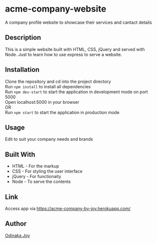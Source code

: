 # acme-company-website
A company profile website to showcase their services and cantact details


## Description
This is a simple website built with HTML, CSS, jQuery and served with Node. Just to learn how to use express to serve a website.   

## Installation
Clone the repository and cd into the project directory    
Run `npm install` to install all dependencies     
Run `npm dev-start` to start the application in development mode on port 5000     
Open localhost:5000 in your browser    
OR    
Run `npm start` to start the application in production mode     
 
## Usage
Edit to suit your company needs and brands

## Built With
* HTML - For the markup
* CSS - For styling the user interface
* jQuery - For functionaity
* Node - To serve the contents

## Link
Access app via https://acme-company-by-joy.herokuapp.com/

## Author
[Odinaka Joy](http://dinakajoy.com)

